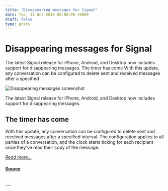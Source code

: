 ```yaml
---
title: "Disappearing messages for Signal"
date: Tue, 11 Oct 2016 00:00:00 +0000
draft: false
type: posts
---
```

# Disappearing messages for Signal





 The latest Signal release for iPhone, Android, and Desktop now includes support for disappearing messages. The timer has come With this update, any conversation can be configured to delete sent and received messages after a specified

![Disappearing messages screenshot](/blog/images/disappearing-messages.jpg)

The latest Signal release for iPhone, Android, and Desktop now includes support for disappearing messages.

The timer has come
------------------

With this update, any conversation can be configured to delete sent and received messages after a specified interval. The configuration applies to all parties of a conversation, and the clock starts ticking for each recipient once they’ve read their copy of the message.

[_Read more..._](https://signal.org/blog/disappearing-messages/)

#### [Source](https://signal.org/blog/disappearing-messages/)

<br/>
---
